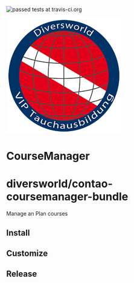![passed tests at travis-ci.org](https://travis-ci.org/diversworld/contao-coursemanager-bundle.svg?branch=master "")

![Alt text](contao-coursemanager-bundle/src/Resources/public/logo.png?raw=true "logo")

# CourseManager
# diversworld/contao-coursemanager-bundle
 Manage an Plan courses

## Install


## Customize


## Release
